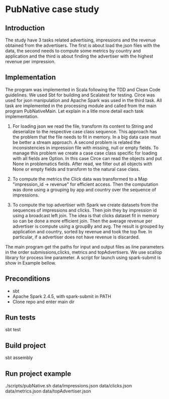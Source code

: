 # PubNative case study

## Introduction

The study have 3 tasks related advertising, impressions and the revenue obtained from the 
advertisers. The first is about load the json files with the data, the second needs to compute
some metrics by country and application and the third is about finding the advertiser with the
 highest revenue per impression.
 
 ##  Implementation
 
 The program was implemented in Scala following the TDD and Clean Code guidelines. We used Sbt for building 
 and Scalatest for testing. Circe was used for json manipulation and Apache Spark was used in the 
 third task. All task are implemented in the processing module and called from the main program PubNativeMain. 
 Let explain in a litle more detail each task implementation.
 
 1. For loading json we read the file, transform its content to String and deserialize to 
 the respective case class sequence. This approach has the problem that the file needs to fit in memory.
 In a big data case must be better a stream approach. A second problem is related the inconsistencies
 in impression file with missing, null or empty fields. To manage this problem we create a case
 case class specific for loading with all fields are Option. In this case Circe can read the objects and put None in 
 problematics fields. After read, we filter out all objects with None
 or empty fields and transform to the natural case class.
  
 1. To compute the metrics the Click data was transformed to a Map "impression_id -> revenue" for efficient access. 
 Then the computation was done using a grouping by app and country over the sequence of impressions.
 
 1. To compute the top advertiser with Spark we create datasets from the sequences of impressions and clicks. Then join they by 
 impression id using a broadcast left join. The idea is that clicks dataset fit in memory so can be done a more efficient 
 join. Then the average revenue per advertiser is compute using a groupBy and avg. The result is grouped by application 
 and country, sorted by revenue and took
 the top five. In particular, if a advertiser does not have revenue is discarded.
 
 The main program get the paths for input and output files as line parameters in the order submissions,clicks, metrics
 and topAdvertisers. We use scallop library for process line parameter. A script for launch using spark-submit is show in 
 Example bellow.
 
 ## Preconditions
 
 * sbt
 * Apache Spark 2.4.5, with spark-submit in PATH
 * Clone repo and enter main dir
 
 ## Run tests
 
 sbt test
 
 ## Build project
 
 sbt assembly
 
 ## Run project example
 
 ./scripts/pubNative.sh data/impressions.json data/clicks.json data/metrics.json data/topAdvertiser.json
 
 